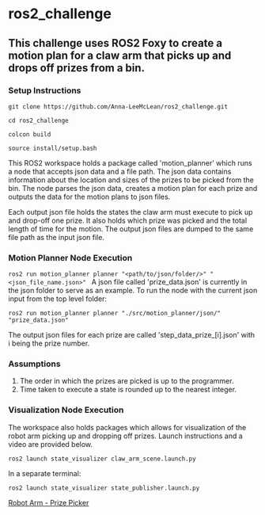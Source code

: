 # ros2_challenge

## This challenge uses ROS2 Foxy to create a motion plan for a claw arm that picks up and drops off prizes from a bin.

### Setup Instructions
`git clone https://github.com/Anna-LeeMcLean/ros2_challenge.git`

`cd ros2_challenge`

`colcon build`

`source install/setup.bash`

This ROS2 workspace holds a package called 'motion_planner' which runs a node that accepts json data and a file path. The json data contains information about the location and sizes of the prizes to be picked from the bin. The node parses the json data, creates a motion plan for each prize and outputs the data for the motion plans to json files. 

Each output json file holds the states the claw arm must execute to pick up and drop-off one prize. It also holds which prize was picked and the total length of time for the motion. The output json files are dumped to the same file path as the input json file.

### Motion Planner Node Execution

`ros2 run motion_planner planner "<path/to/json/folder/>" "<json_file_name.json>"
`
A json file called 'prize_data.json' is currently in the json folder to serve as an example. To run the node with the current json input from the top level folder:

`ros2 run motion_planner planner "./src/motion_planner/json/" "prize_data.json"
`

The output json files for each prize are called 'step_data_prize_[i].json' with i being the prize number.

### Assumptions
1. The order in which the prizes are picked is up to the programmer.
2. Time taken to execute a state is rounded up to the nearest integer.

### Visualization Node Execution

The workspace also holds packages which allows for visualization of the robot arm picking up and dropping off prizes. Launch instructions and a video are provided below.

`ros2 launch state_visualizer claw_arm_scene.launch.py`

In a separate terminal:

`ros2 launch state_visualizer state_publisher.launch.py`

[Robot Arm - Prize Picker](https://drive.google.com/file/d/1SYi0tlsC_A3laO5mkHQMIF5b8Rje9ViC/view?usp=drive_link)
